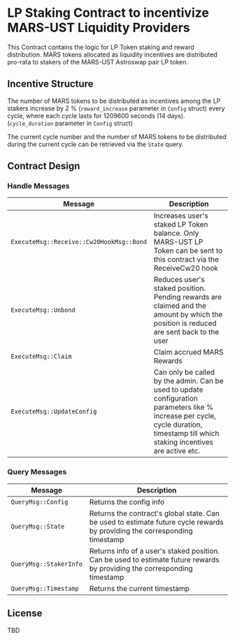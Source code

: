 # LP Staking Contract to incentivize MARS-UST Liquidity Providers

This Contract contains the logic for LP Token staking and reward distribution. MARS tokens allocated as liquidity incentives are distributed pro-rata to stakers of the MARS-UST Astroswap pair LP token.


## Incentive Structure
 The number of MARS tokens to be distributed as incentives among the LP stakers increase by 2 % (`reward_increase` parameter in `Config` struct) every cycle, where each cycle lasts for 1209600 seconds (14 days). (`cycle_duration` parameter in `Config` struct)

The current cycle number and the number of MARS tokens to be distributed during the current cycle can be retrieved via the `State` query. 

## Contract Design

### Handle Messages

| Message                       | Description                                                                                         |
| ----------------------------- | --------------------------------------------------------------------------------------------------- |
| `ExecuteMsg::Receive::Cw20HookMsg::Bond` | Increases user's staked LP Token balance. Only MARS-UST LP Token can be sent to this contract via the ReceiveCw20 hook                                                  |
| `ExecuteMsg::Unbond`   |  Reduces user's staked position. Pending rewards are claimed and the amount by which the position is reduced are sent back to the user                                                           |
| `ExecuteMsg::Claim`    | Claim accrued MARS Rewards                                         |
| `ExecuteMsg::UpdateConfig`          | Can only be called by the admin. Can be used to update configuration parameters like % increase per cycle, cycle duration, timestamp till which staking incentives are active etc.                                     |


### Query Messages

| Message              | Description                                                                        |
| -------------------- | ---------------------------------------------------------------------------------- |
| `QueryMsg::Config`   | Returns the config info                                                            |
| `QueryMsg::State`    | Returns the contract's global state. Can be used to estimate future cycle rewards by providing the corresponding timestamp                                                |
| `QueryMsg::StakerInfo` | Returns info of a user's staked position. Can be used to estimate future rewards by providing the corresponding timestamp                                           |
| `QueryMsg::Timestamp`   | Returns the current timestamp                       |


## License

TBD
